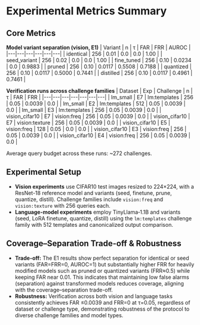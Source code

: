 # Experimental Metrics Summary

## Core Metrics

**Model variant separation (vision, E1)**
| Variant | n | τ | FAR | FRR | AUROC |
|---|---|---|---|---|---|
| identical | 256 | 0.01 | 0.0 | 0.0 | 1.00 |
| seed_variant | 256 | 0.02 | 0.0 | 0.0 | 1.00 |
| fine_tuned | 256 | 0.10 | 0.0234 | 0.0 | 0.9883 |
| pruned | 256 | 0.10 | 0.0117 | 0.5508 | 0.7188 |
| quantized | 256 | 0.10 | 0.0117 | 0.5000 | 0.7441 |
| distilled | 256 | 0.10 | 0.0117 | 0.4961 | 0.7461 |

**Verification runs across challenge families**
| Dataset | Exp | Challenge | n | τ | FAR | FRR |
|---|---|---|---|---|---|---|
| lm_small | E7 | lm:templates | 256 | 0.05 | 0.0039 | 0.0 |
| lm_small | E2 | lm:templates | 512 | 0.05 | 0.0039 | 0.0 |
| lm_small | E3 | lm:templates | 256 | 0.05 | 0.0039 | 0.0 |
| vision_cifar10 | E7 | vision:freq | 256 | 0.05 | 0.0039 | 0.0 |
| vision_cifar10 | E7 | vision:texture | 256 | 0.05 | 0.0039 | 0.0 |
| vision_cifar10 | E5 | vision:freq | 128 | 0.05 | 0.0 | 0.0 |
| vision_cifar10 | E3 | vision:freq | 256 | 0.05 | 0.0039 | 0.0 |
| vision_cifar10 | E4 | vision:freq | 256 | 0.05 | 0.0039 | 0.0 |

Average query budget across these runs: ~272 challenges.

## Experimental Setup
- **Vision experiments** use CIFAR10 test images resized to 224×224, with a ResNet-18 reference model and variants (seed, finetune, prune, quantize, distill). Challenge families include `vision:freq` and `vision:texture` with 256 queries each.
- **Language-model experiments** employ TinyLlama‑1.1B and variants (seed, LoRA finetune, quantize, distill) using the `lm:templates` challenge family with 512 templates and canonicalized output comparison.

## Coverage–Separation Trade-off & Robustness
- **Trade-off:** The E1 results show perfect separation for identical or seed variants (FAR=FRR=0, AUROC=1) but substantially higher FRR for heavily modified models such as pruned or quantized variants (FRR≈0.5) while keeping FAR near 0.01. This indicates that maintaining low false alarms (separation) against transformed models reduces coverage, aligning with the coverage–separation trade-off.
- **Robustness:** Verification across both vision and language tasks consistently achieves FAR ≤0.0039 and FRR=0 at τ=0.05, regardless of dataset or challenge type, demonstrating robustness of the protocol to diverse challenge families and model types.

